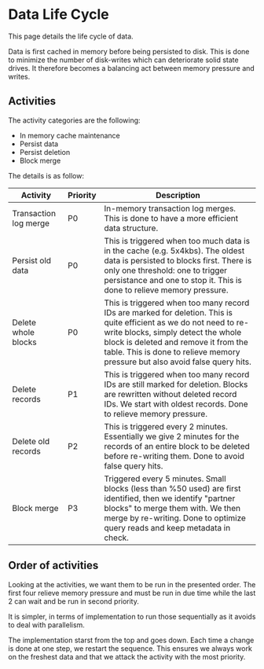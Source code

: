 # Data Life Cycle

This page details the life cycle of data.

Data is first cached in memory before being persisted to disk.  This is done to minimize the number of disk-writes which can deteriorate solid state drives.  It therefore becomes a balancing act between memory pressure and writes.

## Activities

The activity categories are the following:

*   In memory cache maintenance
*   Persist data
*   Persist deletion
*   Block merge

The details is as follow:

Activity|Priority|Description
-|-|-
Transaction log merge|P0|In-memory transaction log merges.  This is done to have a more efficient data structure.
Persist old data|P0|This is triggered when too much data is in the cache (e.g. 5x4kbs).  The oldest data is persisted to blocks first.  There is only one threshold:  one to trigger persistance and one to stop it.  This is done to relieve memory pressure.
Delete whole blocks|P0|This is triggered when too many record IDs are marked for deletion.  This is quite efficient as we do not need to re-write blocks, simply detect the whole block is deleted and remove it from the table.  This is done to relieve memory pressure but also avoid false query hits.
Delete records|P1|This is triggered when too many record IDs are still marked for deletion.  Blocks are rewritten without deleted record IDs.  We start with oldest records.  Done to relieve memory pressure.
Delete old records|P2|This is triggered every 2 minutes.  Essentially we give 2 minutes for the records of an entire block to be deleted before re-writing them.  Done to avoid false query hits.
Block merge|P3|Triggered every 5 minutes.  Small blocks (less than %50 used) are first identified, then we identify "partner blocks" to merge them with.  We then merge by re-writing.  Done to optimize query reads and keep metadata in check.

## Order of activities

Looking at the activities, we want them to be run in the presented order.  The first four relieve memory pressure and must be run in due time while the last 2 can wait and be run in second priority.

It is simpler, in terms of implementation to run those sequentially as it avoids to deal with parallelism.

The implementation starst from the top and goes down.  Each time a change is done at one step, we restart the sequence.  This ensures we always work on the freshest data and that we attack the activity with the most priority.
